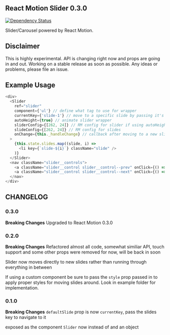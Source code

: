 ## React Motion Slider 0.3.0

[![Dependency Status](https://david-dm.org/souporserious/react-motion-slider.svg)](https://david-dm.org/souporserious/react-motion-slider)

Slider/Carousel powered by React Motion.

## Disclaimer
This is highly experimental. API is changing right now and props are going in and out. Working on a stable release as soon as possible. Any ideas or problems, please file an issue.

## Example Usage
```js
<div>
  <Slider
    ref="slider"
    component={'ul'} // define what tag to use for wrapper
    currentKey={'slide-1'} // move to a specific slide by passing it's key
    autoHeight={true} // animate slider wrapper
    sliderConfig={[262, 24]} // RM config for slider if using autoHeight
    slideConfig={[262, 24]} // RM config for slides 
    onChange={this._handleChange} // callback after moving to a new slide
  >
    {this.state.slides.map((slide, i) =>
      <li key={`slide-${i}`} className="slide" />
    )}
  </Slider>
  <nav className="slider__controls">
    <a className="slider__control slider__control--prev" onClick={() => this.refs['slider'].prev()}>Prev</a>
    <a className="slider__control slider__control--next" onClick={() => this.refs['slider'].next()}>Next</a>
  </nav>
</div>
```

## CHANGELOG
### 0.3.0
**Breaking Changes**
Upgraded to React Motion 0.3.0

### 0.2.0
**Breaking Changes**
Refactored almost all code, somewhat similiar API, touch support and some other props were removed for now, will be back in soon

Slider now moves directly to new slides rather than running through everything in between

If using a custom component be sure to pass the `style` prop passed in to apply proper styles for moving slides around. Look in example folder for implementation.

### 0.1.0
**Breaking Changes**
`defaultSlide` prop is now `currentKey`, pass the slides key to navigate to it

exposed as the component `Slider` now instead of and an object
